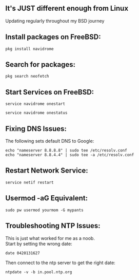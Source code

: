 It's JUST different enough from Linux
-------------------------------------
Updating regularly throughout my BSD journey  


Install packages on FreeBSD:
---------------------------
```
pkg install navidrome  
```

Search for packages:
-------------------
```
pkg search neofetch
```


Start Services on FreeBSD:
-------------------------
```
service navidrome onestart  

service navidrome onestatus  
```

Fixing DNS Issues:
-----------------
The following sets default DNS to Google:  
```
echo "nameserver 8.8.8.8" | sudo tee /etc/resolv.conf
echo "nameserver 8.8.4.4" | sudo tee -a /etc/resolv.conf
```

Restart Network Service:
-----------------------
```
service netif restart
```

Usermod -aG Equivalent:
----------------------
```
sudo pw usermod yourmom -G mypants
```

Troubleshooting NTP Issues:
--------------------------
This is just what worked for me as a noob.  
Start by setting the wrong date:  
```
date 0420131627
```
Then connect to the ntp server to get the right date:  
```
ntpdate -v -b in.pool.ntp.org
```

